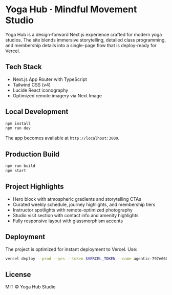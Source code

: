 # Yoga Hub · Mindful Movement Studio

Yoga Hub is a design-forward Next.js experience crafted for modern yoga studios. The site blends immersive storytelling, detailed class programming, and membership details into a single-page flow that is deploy-ready for Vercel.

## Tech Stack

- Next.js App Router with TypeScript
- Tailwind CSS (v4)
- Lucide React iconography
- Optimized remote imagery via Next Image

## Local Development

```bash
npm install
npm run dev
```

The app becomes available at `http://localhost:3000`.

## Production Build

```bash
npm run build
npm start
```

## Project Highlights

- Hero block with atmospheric gradients and storytelling CTAs
- Curated weekly schedule, journey highlights, and membership tiers
- Instructor spotlights with remote-optimized photography
- Studio visit section with contact info and amenity highlights
- Fully responsive layout with glassmorphism accents

## Deployment

The project is optimized for instant deployment to Vercel. Use:

```bash
vercel deploy --prod --yes --token $VERCEL_TOKEN --name agentic-797e660a
```

## License

MIT © Yoga Hub Studio
